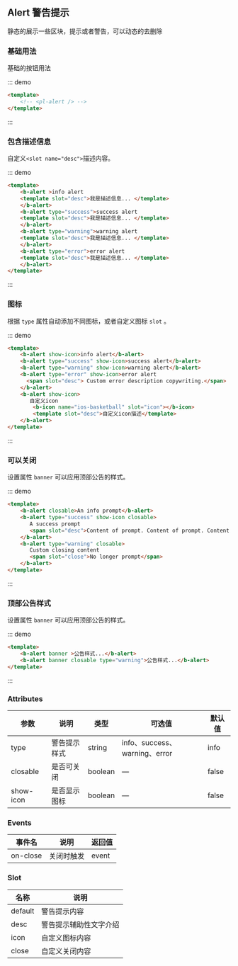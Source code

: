 ## Alert 警告提示

<template>
    <div style="position: absolute;top:20px;right:40px;width:200px;">
      <b-anchor>
        <b-anchor-link href="#ji-chu-yong-fa" title="基础用法"></b-anchor-link>
        <b-anchor-link href="#bao-han-miao-shu-xin-xi" title="包含描述信息"></b-anchor-link>
        <b-anchor-link href="#tu-biao" title="图标"></b-anchor-link>
        <b-anchor-link href="#ke-yi-guan-bi" title="可以关闭"></b-anchor-link>
        <b-anchor-link href="#ding-bu-gong-gao-yang-shi" title="顶部公告样式"></b-anchor-link>
        <b-anchor-link href="#attributes" title="Attributes"></b-anchor-link>
        <b-anchor-link href="#events" title="Events"></b-anchor-link>
        <b-anchor-link href="#slot" title="Slot"></b-anchor-link>
      </b-anchor>
    </div>
</template>

静态的展示一些区块，提示或者警告，可以动态的去删除

### 基础用法

基础的按钮用法

::: demo
```html
<template>
    <!-- <pl-alert /> -->
</template>
```
:::

### 包含描述信息

自定义`<slot name="desc">`描述内容。

::: demo
```html
<template>
    <b-alert >info alert
    <template slot="desc">我是描述信息... </template>
    </b-alert>
    <b-alert type="success">success alert
    <template slot="desc">我是描述信息... </template>
    </b-alert>
    <b-alert type="warning">warning alert
    <template slot="desc">我是描述信息... </template>
    </b-alert>
    <b-alert type="error">error alert
    <template slot="desc">我是描述信息... </template>
    </b-alert>
</template>
```
:::

### 图标

根据 `type` 属性自动添加不同图标，或者自定义图标 `slot` 。

::: demo
```html
<template>
    <b-alert show-icon>info alert</b-alert>
    <b-alert type="success" show-icon>success alert</b-alert>
    <b-alert type="warning" show-icon>warning alert</b-alert>
    <b-alert type="error" show-icon>error alert
      <span slot="desc"> Custom error description copywriting.</span>
    </b-alert>
    <b-alert show-icon>
       自定义icon
        <b-icon name="ios-basketball" slot="icon"></b-icon>
        <template slot="desc">自定义icon描述</template>
    </b-alert>
</template>
```
:::

### 可以关闭

设置属性 `banner` 可以应用顶部公告的样式。

::: demo
```html
<template>
    <b-alert closable>An info prompt</b-alert>
    <b-alert type="success" show-icon closable>
       A success prompt
       <span slot="desc">Content of prompt. Content of prompt. Content of prompt. Content of prompt. </span>
    </b-alert>
    <b-alert type="warning" closable>
       Custom closing content
       <span slot="close">No longer prompt</span>
    </b-alert>
</template>
```
:::

### 顶部公告样式

设置属性 `banner` 可以应用顶部公告的样式。

::: demo
```html
<template>
    <b-alert banner >公告样式...</b-alert>
    <b-alert banner closable type="warning">公告样式...</b-alert>
</template>
```
:::

### Attributes

| 参数      | 说明    | 类型      | 可选值       | 默认值   |
|---------- |-------- |---------- |-------------  |-------- |
| type     |  警告提示样式   | string  |  info、success、warning、error   |   info   |
| closable    |  是否可关闭	   | boolean  |  —   |   false   |
| show-icon    |  是否显示图标   | boolean  |  —   |   false   |

### Events

| 事件名      | 说明    | 返回值      |
|---------- |-------- |---------- |
| on-close     | 关闭时触发   | event  |

### Slot

| 名称      | 说明    |
|---------- |-------- |
| default     | 警告提示内容   |
| desc     | 警告提示辅助性文字介绍   |
| icon     | 自定义图标内容   |
| close     | 自定义关闭内容   |
